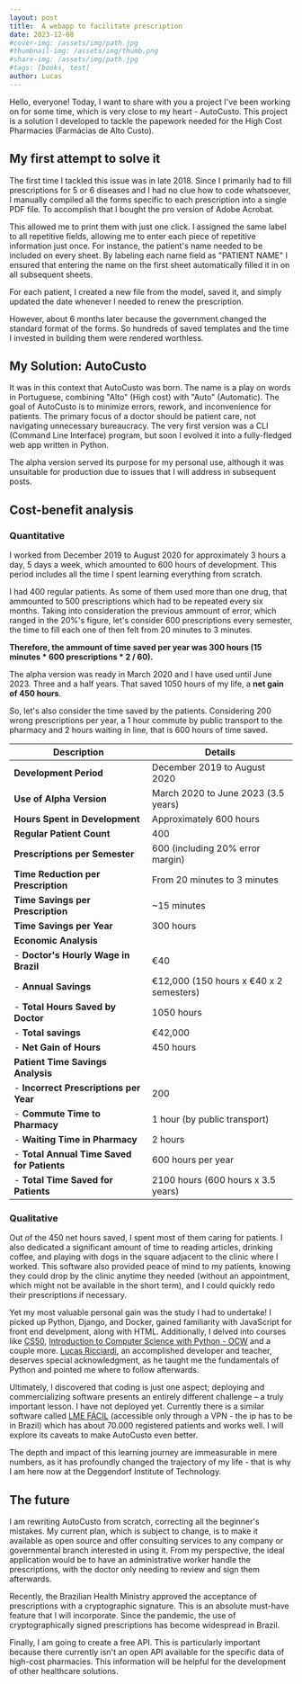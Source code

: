 ```yaml
---
layout: post
title:  A webapp to facilitate prescription 
date: 2023-12-08
#cover-img: /assets/img/path.jpg
#thumbnail-img: /assets/img/thumb.png
#share-img: /assets/img/path.jpg
#tags: [books, test]
author: Lucas
---
```



Hello, everyone! Today, I want to share with you a project I've been working on for some time, which is very close to my heart - AutoCusto. This project is a solution I developed to tackle the papework needed for the High Cost Pharmacies (Farmácias de Alto Custo).

## My first attempt to solve it

The first time I tackled this issue was in late 2018. Since I primarily had to fill prescriptions for 5 or 6 diseases and I had no clue how to code whatsoever, I manually compiled all the forms specific to each prescription into a single PDF file. To accomplish that I bought the pro version of Adobe Acrobat.

This allowed me to print them with just one click. I assigned the same label to all repetitive fields, allowing me to enter each piece of repetitive information just once. For instance, the patient's name needed to be included on every sheet. By labeling each name field as "PATIENT NAME" I ensured that entering the name on the first sheet automatically filled it in on all subsequent sheets.

For each patient, I created a new file from the model, saved it, and simply updated the date whenever I needed to renew the prescription.

However, about 6 months later because the government changed the standard format of the forms. So hundreds of saved templates and the time I invested in building them were rendered worthless.

## My Solution: AutoCusto

It was in this context that AutoCusto was born. The name is a play on words in Portuguese, combining "Alto" (High cost) with "Auto" (Automatic). The goal of AutoCusto is to minimize errors, rework, and inconvenience for patients. The primary focus of a doctor should be patient care, not navigating unnecessary bureaucracy. The very first version was a CLI (Command Line Interface) program, but soon I evolved it into a fully-fledged web app written in Python.

The alpha version served its purpose for my personal use, although it was unsuitable for production due to issues that I will address in subsequent posts.

## Cost-benefit analysis

### Quantitative

I worked from December 2019 to August 2020 for approximately 3 hours a day, 5 days a week, which amounted to 600 hours of development. This period includes all the time I spent learning everything from scratch.

I had 400 regular patients. As some of them used more than one drug, that ammounted to 500 prescriptions which had to be repeated every six months. Taking into consideration the previous ammount of error, which ranged in the 20%'s figure, let's consider 600 prescriptions every semester, the time to fill each one of then felt from 20 minutes to 3 minutes.

**Therefore, the ammount of time saved per year was 300 hours (15 minutes * 600 prescriptions * 2 / 60).**

The alpha version was ready in March 2020 and I have used until June 2023. Three and a half years. That saved 1050 hours of my life, a **net gain of 450 hours**.

So, let's also consider the time saved by the patients. Considering 200 wrong prescriptions per year, a 1 hour commute by public transport to the pharmacy and 2 hours waiting in line, that is 600 hours of time saved.

| Description                                | Details                                                  |
|--------------------------------------------|----------------------------------------------------------|
| **Development Period**                     | December 2019 to August 2020                             |
| **Use of Alpha Version**        | March 2020 to June 2023 (3.5 years)                      |
| **Hours Spent in Development**             | Approximately 600 hours                                  |
| **Regular Patient Count**                  | 400                                                      |
| **Prescriptions per Semester**             | 600 (including 20% error margin)                         |
| **Time Reduction per Prescription**        | From 20 minutes to 3 minutes                             |
| **Time Savings per Prescription**          | ~15 minutes                                               |
| **Time Savings per Year**              | 300 hours                                                |
| **Economic Analysis**                      |                                                          |
| - **Doctor's Hourly Wage in Brazil**         | €40                                                      |
| - **Annual Savings**            | €12,000 (150 hours x €40 x 2 semesters)                  |
| - **Total Hours Saved by Doctor**          | 1050 hours                                               |
| - **Total savings**  | €42,000                                                  |
| - **Net Gain of Hours**           | 450 hours                                                |
| **Patient Time Savings Analysis**          |                                                          |
| - **Incorrect Prescriptions per Year**     | 200                                                      |
| - **Commute Time to Pharmacy**             | 1 hour (by public transport)                             |
| - **Waiting Time in Pharmacy**             | 2 hours                                                  |
| - **Total Annual Time Saved for Patients** | 600 hours per year                                       |
| - **Total Time Saved for Patients**        | 2100 hours (600 hours x 3.5 years)                       |

### Qualitative

Out of the 450 net hours saved, I spent most of them caring for patients. I also dedicated a significant amount of time to reading articles, drinking coffee, and playing with dogs in the square adjacent to the clinic where I worked. This software also provided peace of mind to my patients, knowing they could drop by the clinic anytime they needed (without an appointment, which might not be available in the short term), and I could quickly redo their prescriptions if necessary. 

Yet my most valuable personal gain was the study I had to undertake! I picked up Python, Django, and Docker, gained familiarity with JavaScript for front end develpment, along with HTML. Additionally, I delved into courses like [CS50](https://www.youtube.com/channel/UCcabW7890RKJzL968QWEykA), [Introduction to Computer Science with Python - OCW](https://ocw.mit.edu/courses/6-0001-introduction-to-computer-science-and-programming-in-python-fall-2016/) and a couple more. [Lucas Ricciardi](https://github.com/LucasRicciardi), an accomplished developer and teacher, deserves special acknowledgment, as he taught me the fundamentals of Python and pointed me where to follow afterwards. 

Ultimately, I discovered that coding is just one aspect; deploying and commercializing software presents an entirely different challenge – a truly important lesson. I have not deployed yet. Currently there is a similar software called [LME FÁCIL](http://lmefacil.com.br) (accessible only through a VPN - the ip has to be in Brazil) which has about 70.000 registered patients and works well. I will explore its caveats to make AutoCusto even better.

The depth and impact of this learning journey are immeasurable in mere numbers, as it has profoundly changed the trajectory of my life - that is why I am here now at the Deggendorf Institute of Technology.

## The future

I am rewriting AutoCusto from scratch, correcting all the beginner's mistakes. My current plan, which is subject to change, is to make it available as open source and offer consulting services to any company or governmental branch interested in using it. From my perspective, the ideal application would be to have an administrative worker handle the prescriptions, with the doctor only needing to review and sign them afterwards.

Recently, the Brazilian Health Ministry approved the acceptance of prescriptions with a cryptographic signature. This is an absolute must-have feature that I will incorporate. Since the pandemic, the use of cryptographically signed prescriptions has become widespread in Brazil.

Finally, I am going to create a free API. This is particularly important because there currently isn't an open API available for the specific data of high-cost pharmacies. This information will be helpful for the development of other healthcare solutions.